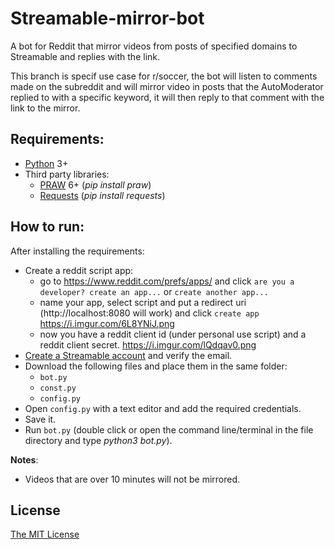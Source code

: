 # Streamable-mirror-bot
A bot for Reddit that mirror videos from posts of specified domains to Streamable and replies with the link.

This branch is specif use case for r/soccer, the bot will listen to comments made on the subreddit and will mirror video in posts that the AutoModerator replied to with a specific keyword, it will then reply to that comment with the link to the mirror.
## Requirements:
- [Python](https://www.python.org/) 3+
- Third party libraries:
  - [PRAW](https://praw.readthedocs.io/en/latest/getting_started/installation.html) 6+ (*pip install praw*)
  - [Requests](http://docs.python-requests.org/en/master/) (*pip install requests*)
## How to run:
  After installing the requirements:
  - Create a reddit script app:
    - go to https://www.reddit.com/prefs/apps/ and click `are you a developer? create an app...` or `create another app...`
    - name your app, select script and put a redirect uri (http://localhost:8080 will work) and click `create app` https://i.imgur.com/6L8YNiJ.png
    - now you have a reddit client id (under personal use script) and a reddit client secret. https://i.imgur.com/lQdqav0.png
  - [Create a Streamable account](https://streamable.com/signup) and verify the email.
  - Download the following files and place them in the same folder:
    - `bot.py`
    - `const.py`
    - `config.py`
  - Open `config.py` with a text editor and add the required credentials.
  - Save it.
  - Run `bot.py` (double click or open the command line/terminal in the file directory and type *python3 bot.py*).
  
**Notes**:
  - Videos that are over 10 minutes will not be mirrored. 
## License
  [The MIT License](https://opensource.org/licenses/MIT)
